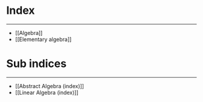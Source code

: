 # Index
---
- [[Algebra]]
- [[Elementary algebra]]

# Sub indices
---
- [[Abstract Algebra (index)]]
- [[Linear Algebra (index)]]